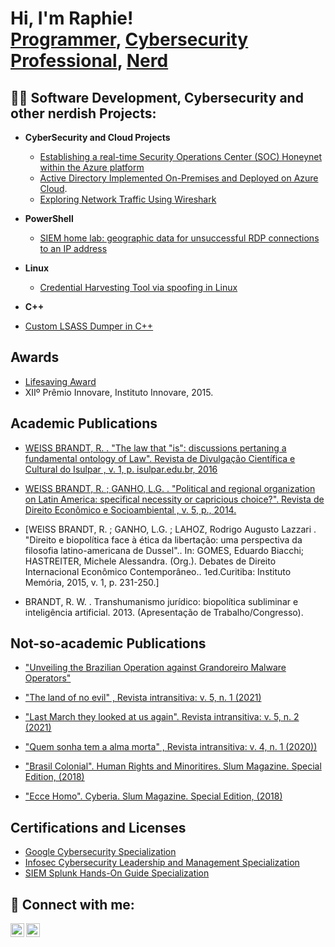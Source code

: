 <h1> Hi, I'm Raphie! <br/><a href="">Programmer</a>, <a href="https://www.linkedin.com/in/rafaelwb/">Cybersecurity Professional</a>, <a href="https://www.youtube.com/c/joshmadakor">Nerd</a></h1>

<h2>👨‍💻 Software Development, Cybersecurity and other nerdish Projects:</h2>

- <b>CyberSecurity and Cloud Projects</b>
  - [Establishing a real-time Security Operations Center (SOC) Honeynet within the Azure platform](https://github.com/RaphaelW-B/HoneyPotInAzure)
  - [Active Directory Implemented On-Premises and Deployed on Azure Cloud](https://github.com/RaphaelW-B/ActiveDirectory).
  - [Exploring Network Traffic Using Wireshark](https://github.com/RaphaelW-B/wiresharknetworking)

- <b>PowerShell</b>
  - [SIEM home lab: geographic data for unsuccessful RDP connections to an IP address](https://github.com/RaphaelW-B/eventlog_geoloc)

- <b>Linux</b>

  - [Credential Harvesting Tool via spoofing in Linux](https://github.com/RaphaelW-B/websitespoofingLinux/blob/c97708520de12ffe2829218a17e4342ff23fbe2d/README.md)
 
- <b>C++</b>

- [Custom LSASS Dumper in C++](https://github.com/RaphaelW-B)


<h2>Awards</h2>

- [Lifesaving Award](https://www.linkedin.com/in/rafaelwb/overlay/1706165547945/single-media-viewer/?profileId=ACoAAD7J9OwBWkaFigm2y18kDUIp18BS0KipneU)
- XIIº Prêmio Innovare, Instituto Innovare, 2015.



<h2>Academic Publications</h2>

- [WEISS BRANDT, R. . "The law that "is": discussions pertaning a fundamental ontology of Law". Revista de Divulgação Científica e Cultural do Isulpar , v. 1, p. isulpar.edu.br, 2016](https://www.isulpar.edu.br/revista/file/126-o-direito-que-e-discussoes-acerca-de-uma-ontologia-fundamental-do-direito)

- [WEISS BRANDT, R. ; GANHO, L.G. . "Political and regional organization on Latin America: specifical necessity or capricious choice?". Revista de Direito Econômico e Socioambiental , v. 5, p., 2014.](https://periodicos.pucpr.br/direitoeconomico/article/view/6182/6101)

- [WEISS BRANDT, R. ; GANHO, L.G. ; LAHOZ, Rodrigo Augusto Lazzari . "Direito e biopolítica face à ética da libertação: uma perspectiva da filosofia latino-americana de Dussel".. In: GOMES, Eduardo Biacchi; HASTREITER, Michele Alessandra. (Org.). Debates de Direito Internacional Econômico Contemporâneo.. 1ed.Curitiba: Instituto Memória, 2015, v. 1, p. 231-250.]

- BRANDT, R. W. . Transhumanismo jurídico: biopolítica subliminar e inteligência artificial. 2013. (Apresentação de Trabalho/Congresso).

<h2>Not-so-academic Publications</h2>

- ["Unveiling the Brazilian Operation against Grandoreiro Malware Operators"](https://medium.com/@rafaelweissbrandt/unveiling-the-brazilian-operation-against-grandoreiro-malware-operators-2b9147b267d5)

- ["The land of no evil" , Revista intransitiva: v. 5, n. 1 (2021)](https://revistas.ufrj.br/index.php/intransitiva/article/view/34800/23018)

- ["Last March they looked at us again". Revista intransitiva: v. 5, n. 2 (2021)](https://revistas.ufrj.br/index.php/intransitiva/article/view/43616/25577)

- ["Quem sonha tem a alma morta" , Revista intransitiva: v. 4, n. 1 (2020))](https://revistas.ufrj.br/index.php/intransitiva/article/view/28780/18903)

- ["Brasil Colonial". Human Rights and Minoritires. Slum Magazine. Special Edition, (2018)](https://gueto.files.wordpress.com/2018/01/gueto_especial_02.pdf)

- ["Ecce Homo". Cyberia. Slum Magazine. Special Edition, (2018)](https://gueto.files.wordpress.com/2018/01/gueto_especial_02.pdf)


 <h2>Certifications and Licenses</h2>

- [Google Cybersecurity Specialization](https://coursera.org/share/91c63fa479f00f29054e789339385024)
- [Infosec Cybersecurity Leadership and Management Specialization](https://coursera.org/share/d682087a3257019cd97297f2e092e178)
- [SIEM Splunk Hands-On Guide Specialization](https://coursera.org/share/ab73636b8ddd055b715924fadbc75f05)


<h2> 🤳 Connect with me:</h2>


[<img align="left" alt="JoshMadakor | LinkedIn" width="22px" src="https://cdn.jsdelivr.net/npm/simple-icons@v3/icons/linkedin.svg" />][linkedin]

[<img align="left" alt="JoshMadakor | LinkedIn" width="22px" src="https://user-images.githubusercontent.com/36799589/96227773-3acc6080-0fb2-11eb-837f-f5026d472969.jpg" />][medium]


[linkedin]: https://linkedin.com/in/rafaelwb
[medium]: https://medium.com/@rafaelweissbrandt

